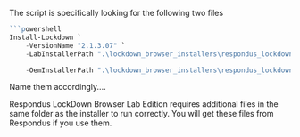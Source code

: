 The script is specifically looking for the following two files

```powershell
```powershell
Install-Lockdown `
    -VersionName "2.1.3.07" `
    -LabInstallerPath ".\lockdown_browser_installers\respondus_lockdown_browser_lab_edition.msi" `

    -OemInstallerPath ".\lockdown_browser_installers\respondus_lockdown_browser_lab_oem.msi"
```


Name them accordingly....

Respondus LockDown Browser Lab Edition requires additional files in the same folder as the installer to run correctly. You will get these files from Respondus if you use them. 